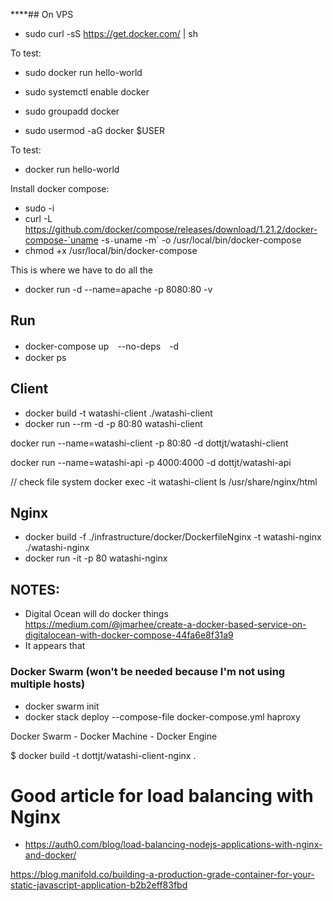 ****## On VPS
- sudo curl -sS https://get.docker.com/ | sh

To test:
- sudo docker run hello-world

- sudo systemctl enable docker <!-- automatically start on reboot -->
- sudo groupadd docker <!-- give non-root access i.e. you don't need sudo to run -->
- sudo usermod -aG docker $USER <!-- give non-root access i.e. you don't need sudo to run -->

To test:
- docker run hello-world

Install docker compose:
- sudo -i
- curl -L https://github.com/docker/compose/releases/download/1.21.2/docker-compose-`uname -s`-`uname -m` -o /usr/local/bin/docker-compose
- chmod +x /usr/local/bin/docker-compose

This is where we have to do all the 

- docker run -d --name=apache -p 8080:80 -v

<!-- https://blog.ssdnodes.com/blog/getting-started-docker-vps/ -->

## Run

- docker-compose up　--no-deps　-d
- docker ps

## Client
- docker build -t watashi-client ./watashi-client
- docker run --rm -d -p 80:80 watashi-client
<!-- - docker run -it -p 5000 watashi-client -->
docker run --name=watashi-client -p 80:80 -d dottjt/watashi-client

docker run --name=watashi-api -p 4000:4000 -d dottjt/watashi-api

// check file system
docker exec -it watashi-client ls /usr/share/nginx/html

## Nginx
- docker build -f ./infrastructure/docker/DockerfileNginx -t watashi-nginx ./watashi-nginx
- docker run -it -p 80 watashi-nginx

## NOTES:
- Digital Ocean will do docker things 
https://medium.com/@jmarhee/create-a-docker-based-service-on-digitalocean-with-docker-compose-44fa6e8f31a9
- It appears that 

### Docker Swarm (won't be needed because I'm not using multiple hosts)

- docker swarm init
- docker stack deploy --compose-file docker-compose.yml haproxy

Docker Swarm - Docker Machine - Docker Engine 

$ docker build -t dottjt/watashi-client-nginx .

# Good article for load balancing with Nginx
- https://auth0.com/blog/load-balancing-nodejs-applications-with-nginx-and-docker/

https://blog.manifold.co/building-a-production-grade-container-for-your-static-javascript-application-b2b2eff83fbd

